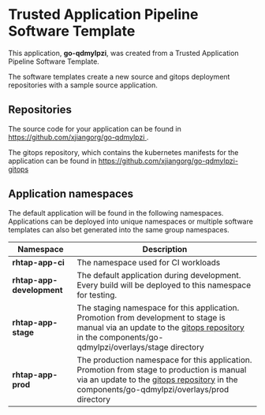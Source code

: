 # Trusted Application Pipeline Software Template

This application, **go-qdmylpzi**, was created from a Trusted Application Pipeline Software Template.

The software templates create a new source and gitops deployment repositories with a sample source application. 

## Repositories

The source code for your application can be found in [https://github.com/xjiangorg/go-qdmylpzi ](https://github.com/xjiangorg/go-qdmylpzi ).
 
The gitops repository, which contains the kubernetes manifests for the application can be found in 
[https://github.com/xjiangorg/go-qdmylpzi-gitops ](https://github.com/xjiangorg/go-qdmylpzi-gitops ) 

## Application namespaces 

The default application will be found in the following namespaces. Applications can be deployed into unique namespaces or multiple software templates can also bet generated into the same group namespaces.  

|  Namespace   |  Description   |  
| -------- | -------- |
| **rhtap-app-ci** | The namespace used for CI workloads |
| **rhtap-app-development** | The default application during development. Every build will be deployed to this namespace for testing. |
| **rhtap-app-stage** | The staging namespace for this application. Promotion from development to stage is manual via an update to the [gitops repository](https://github.com/xjiangorg/go-qdmylpzi-gitops ) in the components/go-qdmylpzi/overlays/stage directory |
| **rhtap-app-prod** | The production namespace for this application. Promotion from stage to production is manual via an update to the [gitops repository](https://github.com/xjiangorg/go-qdmylpzi-gitops ) in the components/go-qdmylpzi/overlays/prod directory |